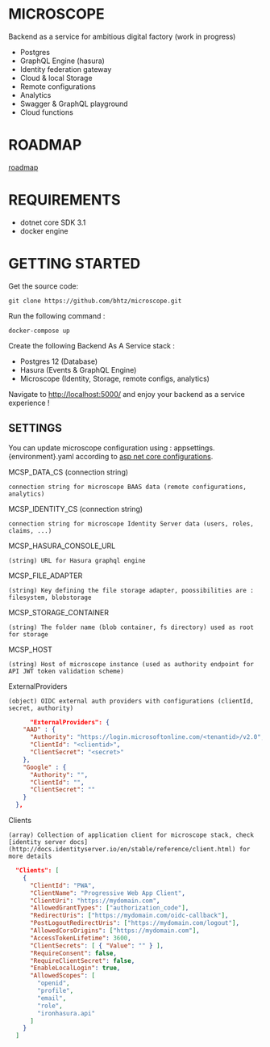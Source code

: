 MICROSCOPE
==========

Backend as a service for ambitious digital factory (work in progress)

* Postgres
* GraphQL Engine (hasura)
* Identity federation gateway
* Cloud & local Storage
* Remote configurations
* Analytics
* Swagger & GraphQL playground
* Cloud functions

ROADMAP
=======

[roadmap](https://github.com/bhtz/microscope/blob/master/wwwroot/docs/roadmap.md)


REQUIREMENTS
============

* dotnet core SDK 3.1
* docker engine

GETTING STARTED
===============

Get the source code: 

    git clone https://github.com/bhtz/microscope.git

Run the following command :

    docker-compose up

Create the following Backend As A Service stack :
* Postgres 12 (Database)
* Hasura (Events & GraphQL Engine)
* Microscope (Identity, Storage, remote configs, analytics)


Navigate to [http://localhost:5000/](http://localhost:5000/) and enjoy your backend as a service experience !


SETTINGS
--------

You can update microscope configuration using : appsettings.{environment}.yaml according to [asp net core configurations](https://docs.microsoft.com/fr-fr/aspnet/core/fundamentals/configuration/?view=aspnetcore-3.1).


MCSP_DATA_CS (connection string)

    connection string for microscope BAAS data (remote configurations, analytics)

MCSP_IDENTITY_CS (connection string)

    connection string for microscope Identity Server data (users, roles, claims, ...)

MCSP_HASURA_CONSOLE_URL

    (string) URL for Hasura graphql engine

MCSP_FILE_ADAPTER

    (string) Key defining the file storage adapter, poossibilities are : filesystem, blobstorage

MCSP_STORAGE_CONTAINER

    (string) The folder name (blob container, fs directory) used as root for storage

MCSP_HOST

    (string) Host of microscope instance (used as authority endpoint for API JWT token validation scheme)

ExternalProviders

    (object) OIDC external auth providers with configurations (clientId, secret, authority)

```json
      "ExternalProviders": {
    "AAD" : {
      "Authority": "https://login.microsoftonline.com/<tenantid>/v2.0",
      "ClientId": "<clientid>",
      "ClientSecret": "<secret>"
    },
    "Google" : {
      "Authority": "",
      "ClientId": "",
      "ClientSecret": ""
    }
  },
```

Clients

    (array) Collection of application client for microscope stack, check [identity server docs](http://docs.identityserver.io/en/stable/reference/client.html) for more details

```json
  "Clients": [
    {
      "ClientId": "PWA",
      "ClientName": "Progressive Web App Client",
      "ClientUri": "https://mydomain.com",
      "AllowedGrantTypes": ["authorization_code"],
      "RedirectUris": ["https://mydomain.com/oidc-callback"],
      "PostLogoutRedirectUris": ["https://mydomain.com/logout"],
      "AllowedCorsOrigins": ["https://mydomain.com"],
      "AccessTokenLifetime": 3600,
      "ClientSecrets": [ { "Value": "" } ],
      "RequireConsent": false,
      "RequireClientSecret": false,
      "EnableLocalLogin": true,
      "AllowedScopes": [
        "openid",
        "profile",
        "email",
        "role",
        "ironhasura.api"
      ]
    }
  ]
```